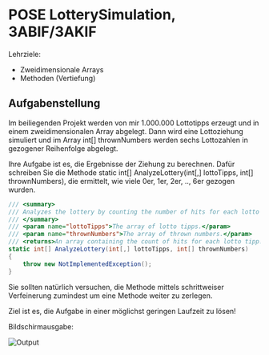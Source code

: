 # POSE LotterySimulation, 3ABIF/3AKIF

Lehrziele:

- Zweidimensionale Arrays
- Methoden (Vertiefung)

## Aufgabenstellung

Im beiliegenden Projekt werden von mir 1.000.000 Lottotipps erzeugt und in einem zweidimensionalen Array abgelegt. Dann wird eine Lottoziehung simuliert und im Array int[] thrownNumbers werden sechs Lottozahlen in gezogener Reihenfolge abgelegt.

Ihre Aufgabe ist es, die Ergebnisse der Ziehung zu berechnen. Dafür schreiben Sie die Methode static int[] AnalyzeLottery(int[,] lottoTipps, int[] thrownNumbers), die ermittelt, wie viele 0er, 1er, 2er, .., 6er gezogen wurden.

```csharp
/// <summary>
/// Analyzes the lottery by counting the number of hits for each lotto tipp.
/// </summary>
/// <param name="lottoTipps">The array of lotto tipps.</param>
/// <param name="thrownNumbers">The array of thrown numbers.</param>
/// <returns>An array containing the count of hits for each lotto tipp.</returns>
static int[] AnalyzeLottery(int[,] lottoTipps, int[] thrownNumbers)
{
    throw new NotImplementedException();
}
```

Sie sollten natürlich versuchen, die Methode mittels schrittweiser Verfeinerung zumindest um eine Methode weiter zu zerlegen.

Ziel ist es, die Aufgabe in einer möglichst geringen Laufzeit zu lösen!

Bildschirmausgabe:

![Output](Task.002.png)

